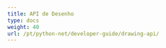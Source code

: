 ```yaml
---
title: API de Desenho
type: docs
weight: 40
url: /pt/python-net/developer-guide/drawing-api/
---
```

